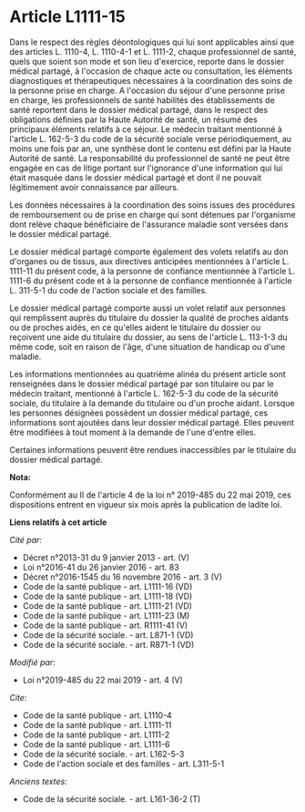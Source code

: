 # Article L1111-15

Dans le respect des règles déontologiques qui lui sont applicables ainsi que des articles L. 1110-4, L. 1110-4-1 et L.
1111-2, chaque professionnel de santé, quels que soient son mode et son lieu d'exercice, reporte dans le dossier médical
partagé, à l'occasion de chaque acte ou consultation, les éléments diagnostiques et thérapeutiques nécessaires à la
coordination des soins de la personne prise en charge. A l'occasion du séjour d'une personne prise en charge, les
professionnels de santé habilités des établissements de santé reportent dans le dossier médical partagé, dans le respect des
obligations définies par la Haute Autorité de santé, un résumé des principaux éléments relatifs à ce séjour. Le médecin
traitant mentionné à l'article L. 162-5-3 du code de la sécurité sociale verse périodiquement, au moins une fois par an, une
synthèse dont le contenu est défini par la Haute Autorité de santé. La responsabilité du professionnel de santé ne peut être
engagée en cas de litige portant sur l'ignorance d'une information qui lui était masquée dans le dossier médical partagé et
dont il ne pouvait légitimement avoir connaissance par ailleurs. 

Les données nécessaires à la coordination des soins issues des procédures de remboursement ou de prise en charge qui sont
détenues par l'organisme dont relève chaque bénéficiaire de l'assurance maladie sont versées dans le dossier médical
partagé. 

Le dossier médical partagé comporte également des volets relatifs au don d'organes ou de tissus, aux directives anticipées
mentionnées à l'article L. 1111-11 du présent code, à la personne de confiance mentionnée à l'article L. 1111-6 du présent
code et à la personne de confiance mentionnée à l'article L. 311-5-1 du code de l'action sociale et des familles. 

Le dossier médical partagé comporte aussi un volet relatif aux personnes qui remplissent auprès du titulaire du dossier la
qualité de proches aidants ou de proches aidés, en ce qu'elles aident le titulaire du dossier ou reçoivent une aide du
titulaire du dossier, au sens de l'article L. 113-1-3 du même code, soit en raison de l'âge, d'une situation de handicap ou
d'une maladie. 

Les informations mentionnées au quatrième alinéa du présent article sont renseignées dans le dossier médical partagé par son
titulaire ou par le médecin traitant, mentionné à l'article L. 162-5-3 du code de la sécurité sociale, du titulaire à la
demande du titulaire ou d'un proche aidant. Lorsque les personnes désignées possèdent un dossier médical partagé, ces
informations sont ajoutées dans leur dossier médical partagé. Elles peuvent être modifiées à tout moment à la demande de
l'une d'entre elles. 

Certaines informations peuvent être rendues inaccessibles par le titulaire du dossier médical partagé.

**Nota:**

Conformément au II de l'article 4 de la loi n° 2019-485 du 22 mai 2019, ces dispositions entrent en vigueur six mois après la
publication de ladite loi.

**Liens relatifs à cet article**

_Cité par_:

  - Décret n°2013-31 du 9 janvier 2013 - art. (V)
  - Loi n°2016-41 du 26 janvier 2016 - art. 83
  - Décret n°2016-1545 du 16 novembre 2016 - art. 3 (V)
  - Code de la santé publique - art. L1111-16 (VD)
  - Code de la santé publique - art. L1111-18 (VD)
  - Code de la santé publique - art. L1111-21 (VD)
  - Code de la santé publique - art. L1111-23 (M)
  - Code de la santé publique - art. R1111-41 (V)
  - Code de la sécurité sociale. - art. L871-1 (VD)
  - Code de la sécurité sociale. - art. R871-1 (VD)

_Modifié par_:

  - Loi n°2019-485 du 22 mai 2019 - art. 4 (V)

_Cite_:

  - Code de la santé publique - art. L1110-4
  - Code de la santé publique - art. L1111-11
  - Code de la santé publique - art. L1111-2
  - Code de la santé publique - art. L1111-6
  - Code de la sécurité sociale. - art. L162-5-3
  - Code de l'action sociale et des familles - art. L311-5-1

_Anciens textes_:

  - Code de la sécurité sociale. - art. L161-36-2 (T)
